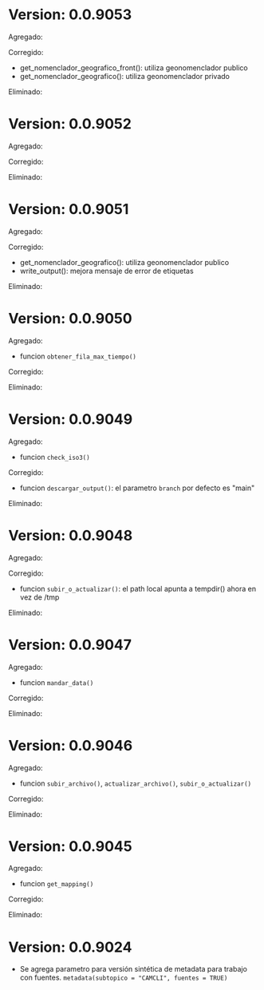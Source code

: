 # Version: 0.0.9053

Agregado:

Corregido:
- get_nomenclador_geografico_front(): utiliza geonomenclador publico 
- get_nomenclador_geografico(): utiliza geonomenclador privado 

Eliminado:

# Version: 0.0.9052

Agregado:

Corregido:

Eliminado:


# Version: 0.0.9051

Agregado:

Corregido:
- get_nomenclador_geografico(): utiliza geonomenclador publico
- write_output(): mejora mensaje de error de etiquetas

Eliminado:

# Version: 0.0.9050

Agregado:
- funcion `obtener_fila_max_tiempo()`

Corregido:

Eliminado:

# Version: 0.0.9049

Agregado:
- funcion `check_iso3()`

Corregido:
- funcion `descargar_output()`: el parametro `branch` por defecto es "main"

Eliminado:

# Version: 0.0.9048

Agregado:

Corregido:
- funcion `subir_o_actualizar()`: el path local apunta a tempdir() ahora en vez de /tmp

Eliminado:

# Version: 0.0.9047

Agregado:
- funcion `mandar_data()`

Corregido:

Eliminado:

# Version: 0.0.9046

Agregado:
- funcion `subir_archivo()`, `actualizar_archivo()`, `subir_o_actualizar()`

Corregido:

Eliminado:

# Version: 0.0.9045

Agregado:
- funcion `get_mapping()` 

Corregido:

Eliminado:

# Version: 0.0.9024

* Se agrega parametro para versión sintética de metadata para trabajo con fuentes. `metadata(subtopico = "CAMCLI", fuentes = TRUE)`
